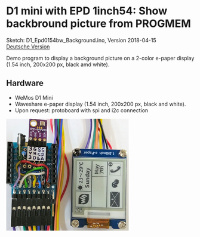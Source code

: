 # D1 mini with EPD 1inch54: Show backbround picture from PROGMEM
Sketch: D1_Epd0154bw_Background.ino, Version 2018-04-15   
[Deutsche Version](./LIESMICH.md "Deutsche Version")   

Demo program to display a background picture on a 2-color e-paper display (1.54 inch, 200x200 px, black amd white).

## Hardware
* WeMos D1 Mini
* Waveshare e-paper display (1.54 inch, 200x200 px, black and white).  
* Upon request: protoboard with spi and i2c connection

![D1 epd0154bw background](./images/D1_Epd0154bw_background.png "D1mini with ePaper display 1.54inch background")   
